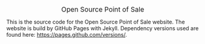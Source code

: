 <p align="center"><a href="#"><img src="https://raw.githubusercontent.com/opensourcepos/opensourcepos/master/branding/emblem.svg" alt="Open Source Point of Sale Logo" width="auto" height="1.25em"></a><span style="font-size: 1.25em;">Open Source Point of Sale</span></p>

This is the source code for the Open Source Point of Sale website. The website is build by GitHub Pages with Jekyll. Dependency versions used are found here: https://pages.github.com/versions/.
